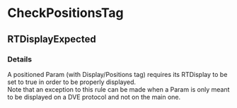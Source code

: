 ﻿---  
uid: Validator_2_57_2  
---

# CheckPositionsTag

## RTDisplayExpected

### Details

A positioned Param (with Display\/Positions tag) requires its RTDisplay to be set to true in order to be properly displayed.  
Note that an exception to this rule can be made when a Param is only meant to be displayed on a DVE protocol and not on the main one.
